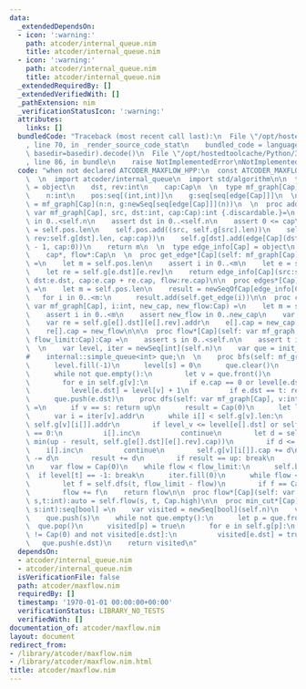 ```yaml
---
data:
  _extendedDependsOn:
  - icon: ':warning:'
    path: atcoder/internal_queue.nim
    title: atcoder/internal_queue.nim
  - icon: ':warning:'
    path: atcoder/internal_queue.nim
    title: atcoder/internal_queue.nim
  _extendedRequiredBy: []
  _extendedVerifiedWith: []
  _pathExtension: nim
  _verificationStatusIcon: ':warning:'
  attributes:
    links: []
  bundledCode: "Traceback (most recent call last):\n  File \"/opt/hostedtoolcache/Python/3.8.5/x64/lib/python3.8/site-packages/onlinejudge_verify/documentation/build.py\"\
    , line 70, in _render_source_code_stat\n    bundled_code = language.bundle(stat.path,\
    \ basedir=basedir).decode()\n  File \"/opt/hostedtoolcache/Python/3.8.5/x64/lib/python3.8/site-packages/onlinejudge_verify/languages/nim.py\"\
    , line 86, in bundle\n    raise NotImplementedError\nNotImplementedError\n"
  code: "when not declared ATCODER_MAXFLOW_HPP:\n  const ATCODER_MAXFLOW_HPP* = 1\n\
    \  \n  import atcoder/internal_queue\n  import std/algorithm\n\n  type edge[Cap]\
    \ = object\n    dst, rev:int\n    cap:Cap\n  \n  type mf_graph[Cap] = object\n\
    \    n:int\n    pos:seq[(int,int)]\n    g:seq[seq[edge[Cap]]]\n  \n  proc init_mf_graph*[Cap](n:int):auto\
    \ = mf_graph[Cap](n:n, g:newSeq[seq[edge[Cap]]](n))\n  \n  proc add_edge*[Cap](self:\
    \ var mf_graph[Cap], src, dst:int, cap:Cap):int {.discardable.}=\n    assert src\
    \ in 0..<self.n\n    assert dst in 0..<self.n\n    assert 0 <= cap\n    let m\
    \ = self.pos.len\n    self.pos.add((src, self.g[src].len))\n    self.g[src].add(edge[Cap](dst:dst,\
    \ rev:self.g[dst].len, cap:cap))\n    self.g[dst].add(edge[Cap](dst:src, rev:self.g[src].len\
    \ - 1, cap:0))\n    return m\n  \n  type edge_info[Cap] = object\n    src*, dst*:int\n\
    \    cap*, flow*:Cap\n  \n  proc get_edge*[Cap](self: mf_graph[Cap], i:int):edge_info[Cap]\
    \ =\n    let m = self.pos.len\n    assert i in 0..<m\n    let e = self.g[self.pos[i][0]][self.pos[i][1]]\n\
    \    let re = self.g[e.dst][e.rev]\n    return edge_info[Cap](src:self.pos[i][0],\
    \ dst:e.dst, cap:e.cap + re.cap, flow:re.cap)\n\n  proc edges*[Cap](self: mf_graph[Cap]):seq[edge_info[Cap]]\
    \ =\n    let m = self.pos.len\n    result = newSeqOfCap[edge_info[Cap]](m)\n \
    \   for i in 0..<m:\n      result.add(self.get_edge(i))\n\n  proc change_edge*[Cap](self:\
    \ var mf_graph[Cap], i:int, new_cap, new_flow:Cap) =\n    let m = self.pos.len\n\
    \    assert i in 0..<m\n    assert new_flow in 0..new_cap\n    var e = self.g[self.pos[i][0]][self.pos[i][1]].addr\n\
    \    var re = self.g[e[].dst][e[].rev].addr\n    e[].cap = new_cap - new_flow\n\
    \    re[].cap = new_flow\n\n\n  proc flow*[Cap](self: var mf_graph[Cap], s, t:int,\
    \ flow_limit:Cap):Cap =\n    assert s in 0..<self.n\n    assert t in 0..<self.n\n\
    \  \n    var level, iter = newSeq[int](self.n)\n    var que = init_simple_queue[int]()\n\
    #    internal::simple_queue<int> que;\n  \n    proc bfs(self: mf_graph[Cap]) =\n\
    \      level.fill(-1)\n      level[s] = 0\n      que.clear()\n      que.push(s)\n\
    \      while not que.empty():\n        let v = que.front()\n        que.pop()\n\
    \        for e in self.g[v]:\n          if e.cap == 0 or level[e.dst] >= 0: continue\n\
    \          level[e.dst] = level[v] + 1\n          if e.dst == t: return\n    \
    \      que.push(e.dst)\n    proc dfs(self: var mf_graph[Cap], v:int, up:Cap):Cap\
    \ =\n      if v == s: return up\n      result = Cap(0)\n      let level_v = level[v]\n\
    \      var i = iter[v].addr\n      while i[] < self.g[v].len:\n        let e =\
    \ self.g[v][i[]].addr\n        if level_v <= level[e[].dst] or self.g[e[].dst][e[].rev].cap\
    \ == 0:\n          i[].inc\n          continue\n        let d = self.dfs(e.dst,\
    \ min(up - result, self.g[e[].dst][e[].rev].cap))\n        if d <= 0:\n      \
    \    i[].inc\n          continue\n        self.g[v][i[]].cap += d\n        self.g[e[].dst][e[].rev].cap\
    \ -= d\n        result += d\n        if result == up: break\n        i[].inc\n\
    \n    var flow = Cap(0)\n    while flow < flow_limit:\n      self.bfs()\n    \
    \  if level[t] == -1: break\n      iter.fill(0)\n      while flow < flow_limit:\n\
    \        let f = self.dfs(t, flow_limit - flow)\n        if f == Cap(0): break\n\
    \        flow += f\n    return flow\n\n  proc flow*[Cap](self: var mf_graph[Cap],\
    \ s,t:int):auto = self.flow(s, t, Cap.high)\n\n  proc min_cut*[Cap](self:mf_graph[Cap],\
    \ s:int):seq[bool] =\n    var visited = newSeq[bool](self.n)\n    var que = init_simple_queue[int]()\n\
    \    que.push(s)\n    while not que.empty():\n      let p = que.front()\n    \
    \  que.pop()\n      visited[p] = true\n      for e in self.g[p]:\n        if e.cap\
    \ != Cap(0) and not visited[e.dst]:\n          visited[e.dst] = true\n       \
    \   que.push(e.dst)\n    return visited\n"
  dependsOn:
  - atcoder/internal_queue.nim
  - atcoder/internal_queue.nim
  isVerificationFile: false
  path: atcoder/maxflow.nim
  requiredBy: []
  timestamp: '1970-01-01 00:00:00+00:00'
  verificationStatus: LIBRARY_NO_TESTS
  verifiedWith: []
documentation_of: atcoder/maxflow.nim
layout: document
redirect_from:
- /library/atcoder/maxflow.nim
- /library/atcoder/maxflow.nim.html
title: atcoder/maxflow.nim
---
```

